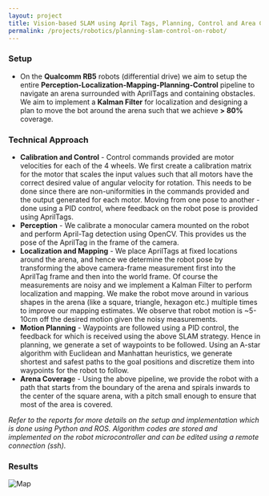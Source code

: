 ```yaml
---
layout: project
title: Vision-based SLAM using April Tags, Planning, Control and Area Coverage on a wheeled robot
permalink: /projects/robotics/planning-slam-control-on-robot/
---
```


### Setup
 - On the **Qualcomm RB5** robots (differential drive) we aim to setup the entire **Perception-Localization-Mapping-Planning-Control** pipeline to navigate an arena surrounded with AprilTags and containing obstacles. We aim to implement a **Kalman Filter** for localization and designing a plan to move the bot around the arena such that we achieve **> 80%** coverage.

### Technical Approach
 - **Calibration and Control** - Control commands provided are motor velocities for each of the 4 wheels. We first create a calibration matrix for the motor that scales the input values such that all motors have the correct desired value of angular velocity for rotation. This needs to be done since there are non-uniformities in the commands provided and the output generated for each motor. Moving from one pose to another - done using a PID control, where feedback on the robot pose is provided using AprilTags.
 - **Perception** - We calibrate a monocular camera mounted on the robot and perform April-Tag detection using OpenCV. This provides us the pose of the AprilTag in the frame of the camera. 
 - **Localization and Mapping** - We place AprilTags at fixed locations around the arena, and hence we determine the robot pose by transforming the above camera-frame measurement first into the AprilTag frame and then into the world frame. Of course the measurements are noisy and we implement a Kalman Filter to perform localization and mapping. We make the robot move around in various shapes in the arena (like a square, triangle, hexagon etc.) multiple times to improve our mapping estimates. We observe that robot motion is ~5-10cm off the desired motion given the noisy measurements. 
 - **Motion Planning** - Waypoints are followed using a PID control, the feedback for which is received using the above SLAM strategy. Hence in planning, we generate a set of waypoints to be followed. Using an A-star algorithm with Euclidean and Manhattan heuristics, we generate shortest and safest paths to the goal positions and discretize them into waypoints for the robot to follow. 
 - **Arena Coverag**e - Using the above pipeline, we provide the robot with a path that starts from the boundary of the arena and spirals inwards to the center of the square arena, with a pitch small enough to ensure that most of the area is covered.

*Refer to the reports for more details on the setup and implementation which is done using Python and ROS. Algorithm codes are stored and implemented on the robot microcontroller and can be edited using a remote connection (ssh).*


### Results


![Map]( /assets/img/projects/icp-map.jpg )